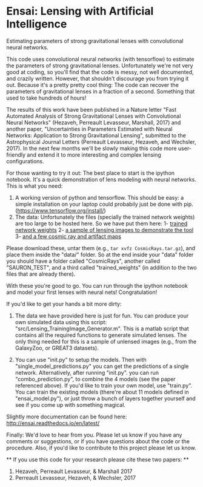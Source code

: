 # Ensai: Lensing with Artificial Intelligence 
Estimating parameters of strong gravitational lenses with convolutional neural networks.

This code uses convolutional neural networks (with tensorflow) to estimate the parameters of strong gravitational lenses. Unfortunately we're not very good at coding, so you'll find that the code is messy, not well documented, and crazily written. However, that shouldn't discourage you from trying it out. Because it's a pretty pretty cool thing: The code can recover the parameters of gravitational lenses in a fraction of a second. Something that used to take hundreds of hours!

The results of this work have been published in a Nature letter "Fast Automated Analysis of Strong Gravitational Lenses with Convolutional Neural Networks" (Hezaveh, Perreault Levasseur, Marshall, 2017) and another paper, "Uncertainties in Parameters Estimated with Neural Networks: Application to Strong Gravitational Lensing", submitted to the Astrophysical Journal Letters (Perreault Levasseur, Hezaveh, and Wechsler, 2017). In the next few months we'll be slowly making this code more user-friendly and extend it to more interesting and complex lensing configurations.

For those wanting to try it out: The best place to start is the ipython notebook. It's a quick demonstration of lens modeling with neural networks. 
This is what you need:
1) A working version of python and tensorflow. This should be easy: a simple installation on your laptop could probabily just be done with pip. (https://www.tensorflow.org/install/)
2) The data: Unfortunately the files (specially the trained network weights) are too large to be hosted here. So we have put them here: 1-  [trained network weights](https://stanford.box.com/s/7wtkx1fr77156uec8h8apqm9my0aevpi) 2-  [a sample of lensing images to demonstrate the tool](https://stanford.box.com/s/tb2lpk824kee22ah3gz5b50trbp30vyx) 3-  [and a few cosmic ray and artifact maps](https://stanford.box.com/s/hn6l82pkmhm65xsls6g7tcjq63blj8v7)

Please download these, untar them (e.g., `tar xvfz CosmicRays.tar.gz`), and place them inside the "data/" folder. So at the end inside your "data" folder you should have a folder called "CosmicRays", another called "SAURON_TEST", and a third called "trained_weights" (in addition to the two files that are already there). 

With these you're good to go. You can run through the ipython notebook and model your first lenses with neural nets! Congratulation!

If you'd like to get your hands a bit more dirty:
1) The data we have provided here is just for fun. You can produce your own simulated data using this script: "src/Lensing_TrainingImage_Generator.m". This is a matlab script that contains all the required functions to generate simulated lenses. The only thing needed for this is a sample of unlensed images (e.g., from the GalaxyZoo, or GREAT3 datasets). 

2) You can use "init.py" to setup the models. Then with "single_model_predictions.py" you can get the predictions of a single network. Alternatively, after running "init.py". you can run "combo_prediction.py", to combine the 4 models (see the paper referenced above). If you'd like to train your own model, use "train.py". You can train the existing models (there're about 11 models defined in "ensai_model.py"), or just throw a bunch of layers together yourself and see if you come up with something magical. 

Slightly more documentation can be found here: http://ensai.readthedocs.io/en/latest/

Finally: We'd love to hear from you. Please let us know if you have any comments or suggestions, or if you have questions about the code or the procedure. 
Also, if you'd like to contribute to this project please let us know.

** If you use this code for your research please cite these two papers: **

1) Hezaveh, Perreault Levasseur, & Marshall 2017 
2) Perreault Levasseur, Hezaveh, & Wechsler, 2017 

